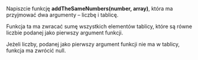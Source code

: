 Napiszcie funkcję **addTheSameNumbers(number, array)**, która ma przyjmować dwa argumenty – liczbę i tablicę.

Funkcja ta ma zwracać sumę wszystkich elementów tablicy, które są równe liczbie podanej jako pierwszy argument funkcji.

Jeżeli liczby, podanej jako pierwszy argument funkcji nie ma w tablicy, funkcja ma zwrócić null.
